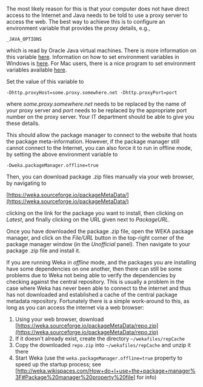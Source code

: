 The most likely reason for this is that your computer does not have direct access to the Internet and Java needs to be told to use a proxy server to access the web. The best way to achieve this is to configure an environment variable that provides the proxy details, e.g.,

```
_JAVA_OPTIONS
```
    
which is read by Oracle Java virtual machines. There is more information on this variable [here](http://stackoverflow.com/questions/28327620/difference-between-java-options-java-tool-options-and-java-opts). Information on how to set environment variables in Windows is [here](http://www.computerhope.com/issues/ch000549.htm). For Mac users, there is a nice program to set environment variables available [here](https://github.com/hschmidt/EnvPane).

Set the value of this variable to

```
-Dhttp.proxyHost=some.proxy.somewhere.net -Dhttp.proxyPort=port
```

where *some.proxy.somewhere.net* needs to be replaced by the name of your proxy server and *port* needs to be replaced by the appropriate port number on the proxy server. Your IT department should be able to give you these details.

This should allow the package manager to connect to the website that hosts the package meta-information. However, if the package manager still cannot connect to the Internet, you can also force it to run in offline mode, by setting the above environment variable to

```
-Dweka.packageManager.offline=true
```

Then, you can download package .zip files manually via your web browser, by navigating to

[https://weka.sourceforge.io/packageMetaData/](https://weka.sourceforge.io/packageMetaData/)

clicking on the link for the package you want to install, then clicking on *Latest*, and finally clicking on the URL given next to *PackageURL*.

Once you have downloaded the package .zip file, open the WEKA package manager, and click on the *File/URL* button in the top-right corner of the package manager window (in the *Unofficial* panel). Then navigate to your package .zip file and install it.

If you are running Weka in *offline* mode, and the packages you are installing have some dependencies on one another, then there can still be some problems due to Weka not being able to verify the dependencies by checking against the central repository. This is usually a problem in the case where Weka has never been able to connect to the internet and thus has not downloaded and established a cache of the central package metadata repository. Fortunately there is a simple work-around to this, as long as you can access the internet via a web browser:

1. Using your web browser, download [https://weka.sourceforge.io/packageMetaData/repo.zip](https://weka.sourceforge.io/packageMetaData/repo.zip)
2. If it doesn't already exist, create the directory `~/wekafiles/repCache`
3. Copy the downloaded `repo.zip` into `~/wekafiles/repCache` and unzip it there
4. Start Weka (use the `weka.packageManager.offline=true` property to speed up the startup process; see [http://weka.wikispaces.com/How+do+I+use+the+package+manager%3F#Package%20manager%20property%20file] for info)
